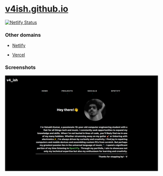 # [v4ish.github.io](https://v4ish.github.io)

[![Netlify Status](https://api.netlify.com/api/v1/badges/2a1e1036-2be2-4088-bf06-3910b2a8d8b6/deploy-status)](https://app.netlify.com/sites/v4ish/deploys)

### Other domains

- [Netlify](https://v4ish.netlify.app)

- [Vercel](https://v4ish.vercel.app)

### Screenshots

[![Homepage](screenshot.png)](https://v4ish.vercel.app/)
